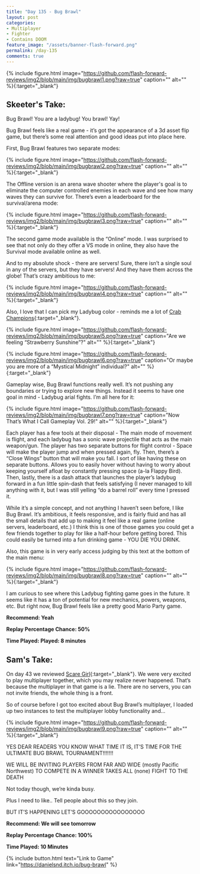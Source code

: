 ```yaml
---
title: "Day 135 - Bug Brawl"
layout: post
categories:
- Multiplayer
- Fighter
- Contains DOOM
feature_image: "/assets/banner-flash-forward.png"
permalink: /day-135
comments: true
---
```


{% include figure.html image="https://github.com/flash-forward-reviews/img2/blob/main/img/bugbrawl1.png?raw=true" caption="" alt="" %}{:target="_blank"}

## Skeeter's Take:

Bug Brawl! You are a ladybug! You brawl! Yay!

Bug Brawl feels like a real game - it’s got the appearance of a 3d asset flip game, but there’s some real attention and good ideas put into place here. 

First, Bug Brawl features two separate modes:

{% include figure.html image="https://github.com/flash-forward-reviews/img2/blob/main/img/bugbrawl2.png?raw=true" caption="" alt="" %}{:target="_blank"}

The Offline version is an arena wave shooter where the player's goal is to eliminate the computer controlled enemies in each wave and see how many waves they can survive for. There’s even a leaderboard for the survival/arena mode: 

{% include figure.html image="https://github.com/flash-forward-reviews/img2/blob/main/img/bugbrawl3.png?raw=true" caption="" alt="" %}{:target="_blank"}

The second game mode available is the “Online” mode. I was surprised to see that not only do they offer a VS mode in online, they also have the Survival mode available online as well.

And to my absolute shock - there are servers! Sure, there isn’t a single soul in any of the servers, but they have servers! And they have them across the globe! That’s crazy ambitious to me: 

{% include figure.html image="https://github.com/flash-forward-reviews/img2/blob/main/img/bugbrawl4.png?raw=true" caption="" alt="" %}{:target="_blank"}

Also, I love that I can pick my Ladybug color - reminds me a lot of [Crab Champions](https://www.google.com/url?q=https://crabchampions.com/&sa=D&source=docs&ust=1726187302386563&usg=AOvVaw1UQOlSeIMTDNH9yjWXvhjo){:target="_blank"}.

{% include figure.html image="https://github.com/flash-forward-reviews/img2/blob/main/img/bugbrawl5.png?raw=true" caption="Are we feeling “Strawberry Sunshine”?" alt="" %}{:target="_blank"}

{% include figure.html image="https://github.com/flash-forward-reviews/img2/blob/main/img/bugbrawl6.png?raw=true" caption="Or maybe you are more of a “Mystical Midnight” individual?" alt="" %}{:target="_blank"}

Gameplay wise, Bug Brawl functions really well. It’s not pushing any boundaries or trying to explore new things. Instead it seems to have one goal in mind - Ladybug arial fights. I’m all here for it:

{% include figure.html image="https://github.com/flash-forward-reviews/img2/blob/main/img/bugbrawl7.png?raw=true" caption="Now That’s What I Call Gameplay Vol. 29!" alt="" %}{:target="_blank"}

Each player has a few tools at their disposal - 
The main mode of movement is flight, and each ladybug has a sonic wave projectile that acts as the main weapon/gun. 
The player has two separate buttons for flight control - Space will make the player jump and when pressed again, fly. Then, there’s a “Close Wings” button that will make you fall. I sort of like having these on separate buttons. Allows you to easily hover without having to worry about keeping yourself afloat by constantly pressing space (a-la Flappy Bird). 
Then, lastly, there is a dash attack that launches the player’s ladybug forward in a fun little spin-dash that feels satisfying (I never managed to kill anything with it, but I was still yelling “do a barrel roll” every time I pressed it. 

While it’s a simple concept, and not anything I haven’t seen before, I like Bug Brawl. It’s ambitious, it feels responsive, and is fairly fluid and has all the small details that add up to making it feel like a real game (online servers, leaderboard, etc.) I think this is one of those games you could get a few friends together to play for like a half-hour before getting bored. This could easily be turned into a fun drinking game - YOU DIE YOU DRINK. 

Also, this game is in very early access judging by this text at the bottom of the main menu:

{% include figure.html image="https://github.com/flash-forward-reviews/img2/blob/main/img/bugbrawl8.png?raw=true" caption="" alt="" %}{:target="_blank"}

I am curious to see where this Ladybug fighting game goes in the future. It seems like it has a ton of potential for new mechanics, powers, weapons, etc. But right now, Bug Brawl feels like a pretty good Mario Party game. 

**Recommend: Yeah**

**Replay Percentage Chance: 50%**

**Time Played: Played: 8 minutes**

## Sam's Take:

On day 43 we reviewed [Scare Girl](https://flash-forward-reviews.github.io/day-43){:target="_blank"}. We were very excited to play multiplayer together, which you may realize never happened. That’s because the multiplayer in that game is a lie. There are no servers, you can not invite friends, the whole thing is a front.

So of course before I got too excited about Bug Brawl’s multiplayer, I loaded up two instances to test the multiplayer lobby functionality and...

{% include figure.html image="https://github.com/flash-forward-reviews/img2/blob/main/img/bugbrawl9.png?raw=true" caption="" alt="" %}{:target="_blank"}

YES DEAR READERS YOU KNOW WHAT TIME IT IS, IT’S TIME FOR THE ULTIMATE BUG BRAWL TOURNAMENT!!!!!!!

WE WILL BE INVITING PLAYERS FROM FAR AND WIDE (mostly Pacific Northwest) TO COMPETE IN A WINNER TAKES ALL (none) FIGHT TO THE DEATH

Not today though, we’re kinda busy.

Plus I need to like.. Tell people about this so they join.

BUT IT’S HAPPENING LET’S GOOOOOOOOOOOOOOOO

**Recommend: We will see tomorrow**

**Replay Percentage Chance: 100%**

**Time Played: 10 Minutes**

{% include button.html text="Link to Game" link="https://danielsnd.itch.io/bug-brawl" %}